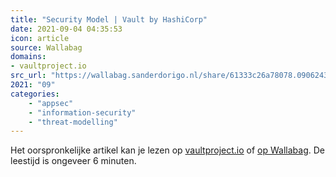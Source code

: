 ```yaml
---
title: "Security Model | Vault by HashiCorp"
date: 2021-09-04 04:35:53
icon: article
source: Wallabag
domains:
- vaultproject.io
src_url: "https://wallabag.sanderdorigo.nl/share/61333c26a78078.09062437"
2021: "09"
categories:
    - "appsec"
    - "information-security"
    - "threat-modelling"
---
```

Het oorspronkelijke artikel kan je lezen op [vaultproject.io](https://www.vaultproject.io/docs/internals/security) of [op Wallabag](https://wallabag.sanderdorigo.nl/share/61333c26a78078.09062437). De leestijd is ongeveer 6 minuten.